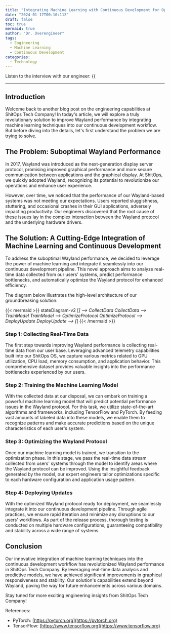 ```yaml
---
title: "Integrating Machine Learning with Continuous Development for Optimal Wayland Performance in ShitOps Tech Company"
date: "2024-01-17T00:10:11Z"
draft: false
toc: true
mermaid: true
author: "Dr. Overengineer"
tags:
  - Engineering
  - Machine Learning
  - Continuous Development
categories:
  - Technology
---
```


Listen to the interview with our engineer: {{<audio src="https://s3.chaops.de/shitops/podcasts/integrating-machine-learning-with-continuous-development-for-optimal-wayland-performance-in-shitops-tech-company.mp3" class="audio">}}

---

## Introduction

Welcome back to another blog post on the engineering capabilities at ShitOps Tech Company! In today's article, we will explore a truly revolutionary solution to improve Wayland performance by integrating machine learning techniques into our continuous development workflow. But before diving into the details, let's first understand the problem we are trying to solve.

## The Problem: Suboptimal Wayland Performance

In 2017, Wayland was introduced as the next-generation display server protocol, promising improved graphical performance and more secure communication between applications and the graphical display. At ShitOps, we quickly adopted Wayland, recognizing its potential to revolutionize our operations and enhance user experience.

However, over time, we noticed that the performance of our Wayland-based systems was not meeting our expectations. Users reported sluggishness, stuttering, and occasional crashes in their GUI applications, adversely impacting productivity. Our engineers discovered that the root cause of these issues lay in the complex interaction between the Wayland protocol and the underlying hardware drivers.

## The Solution: A Cutting-Edge Integration of Machine Learning and Continuous Development

To address the suboptimal Wayland performance, we decided to leverage the power of machine learning and integrate it seamlessly into our continuous development pipeline. This novel approach aims to analyze real-time data collected from our users' systems, predict performance bottlenecks, and automatically optimize the Wayland protocol for enhanced efficiency.

The diagram below illustrates the high-level architecture of our groundbreaking solution:

{{< mermaid >}}
stateDiagram-v2
  [*] --> CollectData
  CollectData --> TrainModel
  TrainModel --> OptimizeProtocol
  OptimizeProtocol --> DeployUpdate
  DeployUpdate --> [*]
{{< /mermaid >}}

### Step 1: Collecting Real-Time Data

The first step towards improving Wayland performance is collecting real-time data from our user base. Leveraging advanced telemetry capabilities built into our ShitOps OS, we capture various metrics related to GPU utilization, CPU load, memory consumption, and application behavior. This comprehensive dataset provides valuable insights into the performance bottlenecks experienced by our users.

### Step 2: Training the Machine Learning Model

With the collected data at our disposal, we can embark on training a powerful machine learning model that will predict potential performance issues in the Wayland protocol. For this task, we utilize state-of-the-art algorithms and frameworks, including TensorFlow and PyTorch. By feeding vast amounts of labeled data into these models, we enable them to recognize patterns and make accurate predictions based on the unique characteristics of each user's system.

### Step 3: Optimizing the Wayland Protocol

Once our machine learning model is trained, we transition to the optimization phase. In this stage, we pass the real-time data stream collected from users' systems through the model to identify areas where the Wayland protocol can be improved. Using the insightful feedback generated by the model, our expert engineers tailor optimizations specific to each hardware configuration and application usage pattern.

### Step 4: Deploying Updates

With the optimized Wayland protocol ready for deployment, we seamlessly integrate it into our continuous development pipeline. Through agile practices, we ensure rapid iteration and minimize any disruptions to our users' workflows. As part of the release process, thorough testing is conducted on multiple hardware configurations, guaranteeing compatibility and stability across a wide range of systems.

## Conclusion

Our innovative integration of machine learning techniques into the continuous development workflow has revolutionized Wayland performance in ShitOps Tech Company. By leveraging real-time data analysis and predictive models, we have achieved significant improvements in graphical responsiveness and stability. Our solution's capabilities extend beyond Wayland, paving the way for future enhancements across various domains.

Stay tuned for more exciting engineering insights from ShitOps Tech Company!

References:
- PyTorch: [https://pytorch.org](https://pytorch.org)
- TensorFlow: [https://www.tensorflow.org](https://www.tensorflow.org)